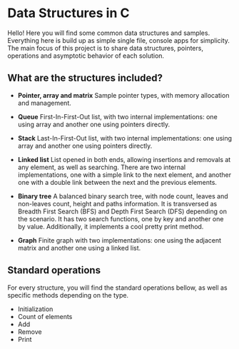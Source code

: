 # Data Structures in C

Hello! Here you will find some common data structures and samples. Everything here is build up as simple single file, console apps for simplicity. The main focus of this project is to share data structures, pointers, operations and asymptotic behavior of each solution.

## What are the structures included?

* **Pointer, array and matrix**
Sample pointer types, with memory allocation and management.

* **Queue**
First-In-First-Out list, with two internal implementations: one using array and another one using pointers directly.

* **Stack**
Last-In-First-Out list, with two internal implementations: one using array and another one using pointers directly.

* **Linked list**
List opened in both ends, allowing insertions and removals at any element, as well as searching.
There are two internal implementations, one with a simple link to the next element, and another one with a double link between the next and the previous elements.

* **Binary tree**
A balanced binary search tree, with node count, leaves and non-leaves count, height and paths information.
It is transversed as Breadth First Search (BFS) and Depth First Search (DFS) depending on the scenario.
It has two search functions, one by key and another one by value. Additionally, it implements a cool pretty print method.

* **Graph**
Finite graph with two implementations: one using the adjacent matrix and another one using a linked list.

## Standard operations

For every structure, you will find the standard operations bellow, as well as specific methods depending on the type.

- Initialization
- Count of elements
- Add
- Remove
- Print
